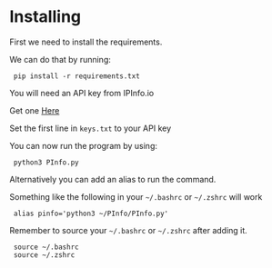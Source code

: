 # Installing

First we need to install the requirements.

We can do that by running:

     pip install -r requirements.txt
     
You will need an API key from IPInfo.io 

Get one [Here](https://ipinfo.io/signup)

Set the first line in `keys.txt` to your API key    
     
You can now run the program by using:
     
     python3 PInfo.py

Alternatively you can add an alias to run the command.  

Something like the following in your `~/.bashrc` or `~/.zshrc` will work

     alias pinfo='python3 ~/PInfo/PInfo.py'

Remember to source your `~/.bashrc` or `~/.zshrc` after adding it. 
     
     source ~/.bashrc
     source ~/.zshrc
     
     
